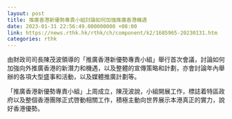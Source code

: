 ```yaml
---
layout: post
title: 推廣香港新優勢專責小組討論如何加強推廣香港機遇
date: 2023-01-31 22:56:49.000000000 +08:00
link: https://news.rthk.hk/rthk/ch/component/k2/1685965-20230131.htm
categories: rthk
---
```


由財政司司長陳茂波領導的「推廣香港新優勢專責小組」舉行首次會議，討論如何加強向外推廣香港的新潛力和機遇，以及整體的宣傳策略和計劃，亦會討論年內舉辦的各項大型盛事和活動，以及媒體推廣計劃等。

「推廣香港新優勢專責小組」上周成立，陳茂波說，小組開展工作，標誌着特區政府以及整個香港團隊正式啓動相關工作，積極主動向世界展示本港真正的實力，說好香港優勢。
